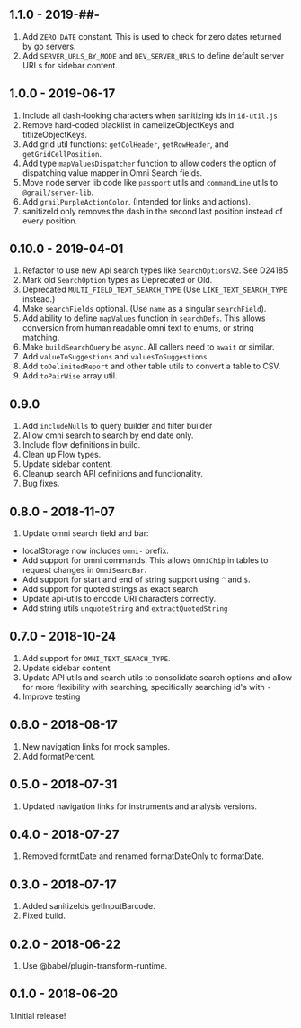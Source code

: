 ## 1.1.0 - 2019-##-

1. Add `ZERO_DATE` constant. This is used to check for zero dates returned by go servers.
2. Add `SERVER_URLS_BY_MODE` and `DEV_SERVER_URLS` to define default server URLs for sidebar content.

## 1.0.0 - 2019-06-17

1. Include all dash-looking characters when sanitizing ids in `id-util.js`
2. Remove hard-coded blacklist in camelizeObjectKeys and titlizeObjectKeys.
3. Add grid util functions: `getColHeader`, `getRowHeader`, and `getGridCellPosition`.
4. Add type `mapValuesDispatcher` function to allow coders the option of dispatching
   value mapper in Omni Search fields.
5. Move node server lib code like `passport` utils and `commandLine` utils to `@grail/server-lib`.
6. Add `grailPurpleActionColor`. (Intended for links and actions).
7. sanitizeId only removes the dash in the second last position instead of every position.

## 0.10.0 - 2019-04-01

1. Refactor to use new Api search types like `SearchOptionsV2`. See D24185
2. Mark old `SearchOption` types as Deprecated or Old.
3. Deprecated `MULTI_FIELD_TEXT_SEARCH_TYPE` (Use `LIKE_TEXT_SEARCH_TYPE` instead.)
4. Make `searchFields` optional. (Use `name` as a singular `searchField`).
5. Add ability to define `mapValues` function in `searchDefs`.
   This allows conversion from human readable omni text to enums, or string matching.
6. Make `buildSearchQuery` be `async`. All callers need to `await` or similar.
7. Add `valueToSuggestions` and `valuesToSuggestions`
8. Add `toDelimitedReport` and other table utils to convert a table to CSV.
9. Add `toPairWise` array util.

## 0.9.0

1. Add `includeNulls` to query builder and filter builder
2. Allow omni search to search by end date only.
3. Include flow definitions in build.
4. Clean up Flow types.
5. Update sidebar content.
6. Cleanup search API definitions and functionality.
7. Bug fixes.

## 0.8.0 - 2018-11-07

1. Update omni search field and bar:

- localStorage now includes `omni-` prefix.
- Add support for omni commands. This allows `OmniChip` in tables to request changes in `OmniSearcBar`.
- Add support for start and end of string support using `^` and `$`.
- Add support for quoted strings as exact search.
- Update api-utils to encode URI characters correctly.
- Add string utils `unquoteString` and `extractQuotedString`

## 0.7.0 - 2018-10-24

1.  Add support for `OMNI_TEXT_SEARCH_TYPE`.
2.  Update sidebar content
3.  Update API utils and search utils to consolidate search options and allow
    for more flexibility with searching, specifically searching id's with `-`
4.  Improve testing

## 0.6.0 - 2018-08-17

1.  New navigation links for mock samples.
2.  Add formatPercent.

## 0.5.0 - 2018-07-31

1.  Updated navigation links for instruments and analysis versions.

## 0.4.0 - 2018-07-27

1.  Removed formtDate and renamed formatDateOnly to formatDate.

## 0.3.0 - 2018-07-17

1.  Added sanitizeIds getInputBarcode.
2.  Fixed build.

## 0.2.0 - 2018-06-22

1.  Use @babel/plugin-transform-runtime.

## 0.1.0 - 2018-06-20

1.Initial release!
